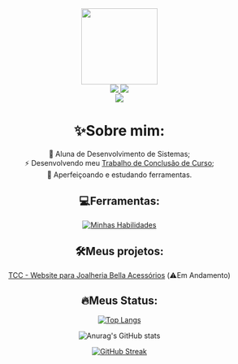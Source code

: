 <div id="content" align="center">
  <div id="header" align="center">
    <img src="https://media.giphy.com/media/v1.Y2lkPTc5MGI3NjExazZ5ZnFkZjR2eG5mNXF3bWd6YmZuODE1dXV4MmNjdmZ3ejdjcDY5diZlcD12MV9pbnRlcm5hbF9naWZfYnlfaWQmY3Q9Zw/TSo9ao1pklqKsIK0gR/giphy.gif" width="150">
    <div id="badges">
      <a href="https://twitter.com/AyanamiMijos">
        <img src="https://img.shields.io/badge/Twitter-black?style=for-the-badge&logo=x&logoColor=white&color=black">
      </a>
      <a href="https://www.linkedin.com/in/isabelly-souza-e-oliveira-5791222a5/">
        <img src="https://img.shields.io/badge/linkedin-%230077B5.svg?style=for-the-badge&logo=linkedin&logoColor=white">
      </a>
    </div>
    <img src="https://komarev.com/ghpvc/?username=Ayanami016&style=for-the-badge&color=success">
  </div>
  
  # :sparkles:Sobre mim:
  :seedling: Aluna de Desenvolvimento de Sistemas; <br>
  :zap: Desenvolvendo meu <a href="https://github.com/Ayanami016/TCC" target="_blank">Trabalho de Conclusão de Curso</a>; <br>
  :notebook: Aperfeiçoando e estudando ferramentas.
  
  ## :computer:Ferramentas:
[![Minhas Habilidades](https://skillicons.dev/icons?i=html,css,sass,mysql,php,vscode,git)](https://skillicons.dev)

  ## :hammer_and_wrench:Meus projetos:
<a href="https://ayanami016.github.io/TCC/" target="_blank">TCC - Website para Joalheria Bella Acessórios</a> (⚠️Em Andamento)
  
  ## :fire:Meus Status:
  <span id="status">
    
  [![Top Langs](https://github-readme-stats.vercel.app/api/top-langs/?username=Ayanami016)](https://github.com/anuraghazra/github-readme-stats)
  
  ![Anurag's GitHub stats](https://github-readme-stats.vercel.app/api?username=Ayanami016)
  
  [![GitHub Streak](http://github-readme-streak-stats.herokuapp.com?user=Ayanami016&theme=dark&background=000000)](https://git.io/streak-stats)
  </span>
</div>

